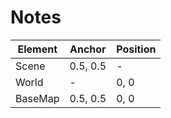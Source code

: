 #  Notes

|Element |Anchor    |Position |
|--------|----------|---------|
|Scene   | 0.5, 0.5 | -       |
|World   |   -      | 0, 0    |
|BaseMap | 0.5, 0.5 | 0, 0    |
